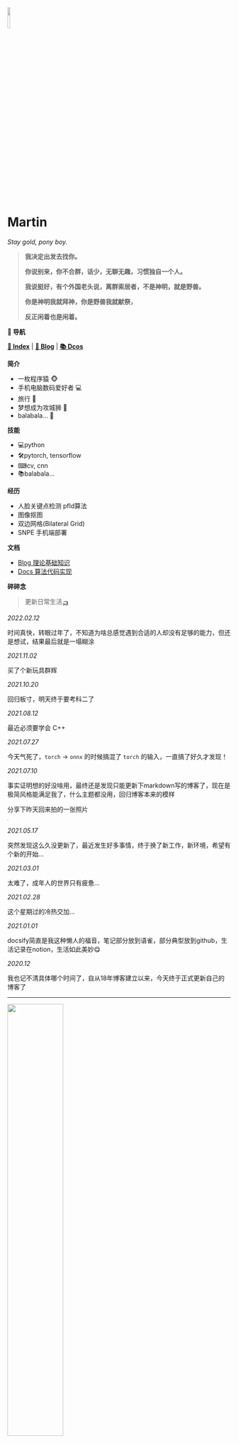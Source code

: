 <head><style type="text/css">h1:first-child {display:none;}</style>
</head>

<img src="https://cdn.jsdelivr.net/gh/lblbk/picgo/work/20201224164001.png" width="11%" height="11%" >

# **Martin**

*Stay gold, pony boy.*

> **我决定出发去找你。**
> 
> **你说别来，你不合群，话少，无聊无趣，习惯独自一个人。**
> 
> **我说挺好，有个外国老头说，离群索居者，不是神明，就是野兽。**
> 
> **你是神明我就拜神，你是野兽我就献祭，**
> 
> **反正闲着也是闲着。**

**📡 导航**

**[🔬 Index](/)** \| **[🔎 Blog](/blog)** \| **[📚 Dcos](/docs)**

**简介**

- 一枚程序猿 🐵
- 手机电脑数码爱好者 ​💻​
- 旅行 🚆
- 梦想成为攻城狮 🍋
- balabala... 📓

**技能**

- 💻python
- 🛠pytorch, tensorflow
- ⌨cv, cnn
- 📚balabala...

**经历**

- 人脸关键点检测 pfld算法
- 图像抠图
- 双边网格(Bilateral Grid)
- SNPE 手机端部署

**文档**

- [Blog 理论基础知识](https://lblbk.github.io/blog)
- [Docs 算法代码实现](https://lblbk.github.io/lblbk)

**碎碎念**

> 更新日常生活🛺

*2022.02.12*

时间真快，转眼过年了，不知道为啥总感觉遇到合适的人却没有足够的能力，但还是想试，结果最后就是一塌糊涂

*2021.11.02*

买了个新玩具群辉

*2021.10.20*

回归板寸，明天终于要考科二了

*2021.08.12*

最近必须要学会 C++ 

*2021.07.27*

今天气死了，`torch` -> `onnx` 的时候搞混了 `torch` 的输入，一直搞了好久才发现！

*2021.07.10*

事实证明想的好没啥用，最终还是发现只能更新下markdown写的博客了，现在是极简风格能满足我了，什么主题都没用，回归博客本来的模样

分享下昨天回来拍的一张照片

<img src="https://cdn.jsdelivr.net/gh/lblbk/picgo/img/WeChat%20Image_20210710112233.jpg" style="zoom: 10%;"  >

*2021.05.17*

突然发现这么久没更新了，最近发生好多事情，终于换了新工作，新环境，希望有个新的开始...

*2021.03.01*

太难了，成年人的世界只有疲惫...

*2021.02.28*

这个星期过的冷热交加...

*2021.01.01*

docsify简直是我这种懒人的福音，笔记部分放到语雀，部分典型放到github，生活记录在notion，生活如此美妙😋

*2020.12*

我也记不清具体哪个时间了，自从18年博客建立以来，今天终于正式更新自己的博客了

***

<img src="https://cdn.jsdelivr.net/gh/lblbk/picgo/img/default1.jpg" width="50%" height="50%" >

*🎉仅作为个人笔记记录所用，参考引荐了网上很多的优秀教程*
